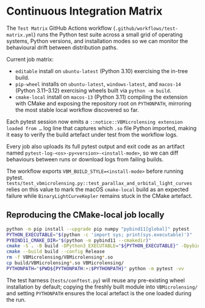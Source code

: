 # Continuous Integration Matrix

The `Test Matrix` GitHub Actions workflow (`.github/workflows/test-matrix.yml`) runs
the Python test suite across a small grid of operating systems, Python versions,
and installation modes so we can monitor the behavioural drift between
distribution paths.

Current job matrix:

- `editable` install on `ubuntu-latest` (Python 3.10) exercising the in-tree build.
- `pip-wheel` installs on `ubuntu-latest`, `windows-latest`, and `macos-14`
  (Python 3.11–3.12) exercising wheels built via `python -m build`.
- `cmake-local` install on `macos-13` (Python 3.11) compiling the extension with
  CMake and exposing the repository root on `PYTHONPATH`, mirroring the most
  stable local workflow discovered so far.

Each pytest session now emits a `::notice::VBMicrolensing extension loaded from …`
log line that captures which `.so` file Python imported, making it easy to verify
the build artefact under test from the workflow logs.

Every job also uploads its full pytest output and exit code as an artifact named
`pytest-log-<os>-py<version>-<install-mode>`, so we can diff behaviours between
runs or download logs from failing builds.

The workflow exports `VBM_BUILD_STYLE=<install-mode>` before running pytest.
`tests/test_vbmicrolensing.py::test_parallax_and_orbital_light_curves` relies on
this value to mark the macOS `cmake-local` build as an expected failure while
`BinaryLightCurveKepler` remains stuck in the CMake artefact.

## Reproducing the CMake-local job locally

```bash
python -m pip install --upgrade pip numpy "pybind11[global]" pytest
PYTHON_EXECUTABLE="$(python -c 'import sys; print(sys.executable)')"
PYBIND11_CMAKE_DIR="$(python -m pybind11 --cmakedir)"
cmake -S . -B build -DPython3_EXECUTABLE="${PYTHON_EXECUTABLE}" -Dpybind11_DIR="${PYBIND11_CMAKE_DIR}"
cmake --build build --config Release
rm -f VBMicrolensing/VBMicrolensing*.so
cp build/VBMicrolensing*.so VBMicrolensing/
PYTHONPATH="$PWD${PYTHONPATH:+:$PYTHONPATH}" python -m pytest -vv
```

The test harness (`tests/conftest.py`) will reuse any pre-existing wheel
installation by default; copying the freshly built module into
`VBMicrolensing/` and setting `PYTHONPATH` ensures the local artefact is the one
loaded during the run.
